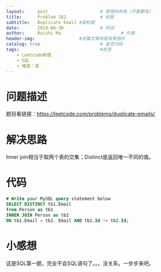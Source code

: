 ```yaml
---
layout:     post   				    # 使用的布局（不需要改）
title:      Problem 182				# 标题 
subtitle:   Duplicate Email #副标题
date:       2019-06-30				# 时间
author:     Ruizhi Ma 						# 作者
header-img:              	#这篇文章标题背景图片
catalog: true 						# 是否归档
tags:								#标签
    - Leetcode刷题
    - SQL
    - 难度：易
---
```

# 问题描述
题目看链接：https://leetcode.com/problems/duplicate-emails/

# 解决思路
Inner join相当于取两个表的交集；Distinct是返回唯一不同的值。

# 代码
```sql
# Write your MySQL query statement below
SELECT DISTINCT tb1.Email
from Person as tb1
INNER JOIN Person as tb2
ON tb1.Email = tb2. Email AND tb1.Id != tb2.Id;
```

# 小感想
这是SQL第一题，完全不会SQL语句了。。。没关系，一步步来吧。